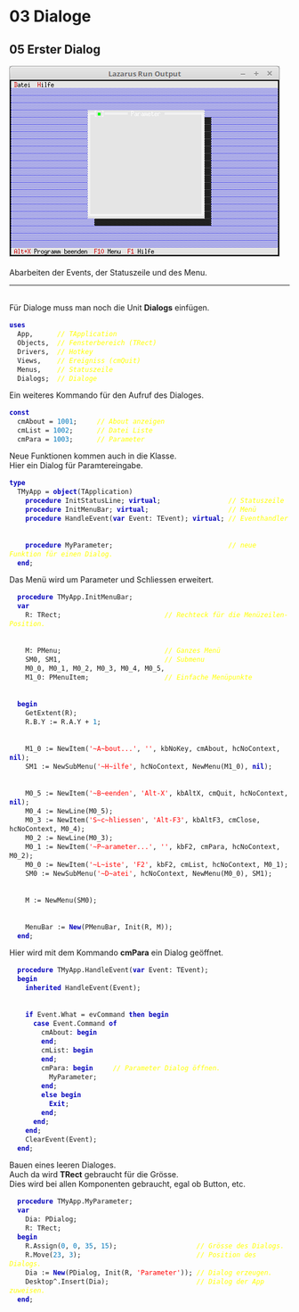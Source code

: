 <html>
    <b><h1>03 Dialoge</h1></b>
    <b><h2>05 Erster Dialog</h2></b>
<img src="image.png" alt="Selfhtml"><br><br>
Abarbeiten der Events, der Statuszeile und des Menu.<br>
<hr><br>
Für Dialoge muss man noch die Unit <b>Dialogs</b> einfügen.<br>
<pre><code><b><font color="0000BB">uses</font></b>
  App,      <i><font color="#FFFF00">// TApplication</font></i>
  Objects,  <i><font color="#FFFF00">// Fensterbereich (TRect)</font></i>
  Drivers,  <i><font color="#FFFF00">// Hotkey</font></i>
  Views,    <i><font color="#FFFF00">// Ereigniss (cmQuit)</font></i>
  Menus,    <i><font color="#FFFF00">// Statuszeile</font></i>
  Dialogs;  <i><font color="#FFFF00">// Dialoge</font></i></code></pre>
Ein weiteres Kommando für den Aufruf des Dialoges.<br>
<pre><code><b><font color="0000BB">const</font></b>
  cmAbout = <font color="#0077BB">1001</font>;     <i><font color="#FFFF00">// About anzeigen</font></i>
  cmList = <font color="#0077BB">1002</font>;      <i><font color="#FFFF00">// Datei Liste</font></i>
  cmPara = <font color="#0077BB">1003</font>;      <i><font color="#FFFF00">// Parameter</font></i></code></pre>
Neue Funktionen kommen auch in die Klasse.<br>
Hier ein Dialog für Paramtereingabe.<br>
<pre><code><b><font color="0000BB">type</font></b>
  TMyApp = <b><font color="0000BB">object</font></b>(TApplication)
    <b><font color="0000BB">procedure</font></b> InitStatusLine; <b><font color="0000BB">virtual</font></b>;                 <i><font color="#FFFF00">// Statuszeile</font></i>
    <b><font color="0000BB">procedure</font></b> InitMenuBar; <b><font color="0000BB">virtual</font></b>;                    <i><font color="#FFFF00">// Menü</font></i>
    <b><font color="0000BB">procedure</font></b> HandleEvent(<b><font color="0000BB">var</font></b> Event: TEvent); <b><font color="0000BB">virtual</font></b>; <i><font color="#FFFF00">// Eventhandler</font></i>
<br>
    <b><font color="0000BB">procedure</font></b> MyParameter;                             <i><font color="#FFFF00">// neue Funktion für einen Dialog.</font></i>
  <b><font color="0000BB">end</font></b>;</code></pre>
Das Menü wird um Parameter und Schliessen erweitert.<br>
<pre><code>  <b><font color="0000BB">procedure</font></b> TMyApp.InitMenuBar;
  <b><font color="0000BB">var</font></b>
    R: TRect;                          <i><font color="#FFFF00">// Rechteck für die Menüzeilen-Position.</font></i>
<br>
    M: PMenu;                          <i><font color="#FFFF00">// Ganzes Menü</font></i>
    SM0, SM1,                          <i><font color="#FFFF00">// Submenu</font></i>
    M0_0, M0_1, M0_2, M0_3, M0_4, M0_5,
    M1_0: PMenuItem;                   <i><font color="#FFFF00">// Einfache Menüpunkte</font></i>
<br>
  <b><font color="0000BB">begin</font></b>
    GetExtent(R);
    R.B.Y := R.A.Y + <font color="#0077BB">1</font>;
<br>
    M1_0 := NewItem(<font color="#FF0000">'~A~bout...'</font>, <font color="#FF0000">''</font>, kbNoKey, cmAbout, hcNoContext, <b><font color="0000BB">nil</font></b>);
    SM1 := NewSubMenu(<font color="#FF0000">'~H~ilfe'</font>, hcNoContext, NewMenu(M1_0), <b><font color="0000BB">nil</font></b>);
<br>
    M0_5 := NewItem(<font color="#FF0000">'~B~eenden'</font>, <font color="#FF0000">'Alt-X'</font>, kbAltX, cmQuit, hcNoContext, <b><font color="0000BB">nil</font></b>);
    M0_4 := NewLine(M0_5);
    M0_3 := NewItem(<font color="#FF0000">'S~c~hliessen'</font>, <font color="#FF0000">'Alt-F3'</font>, kbAltF3, cmClose, hcNoContext, M0_4);
    M0_2 := NewLine(M0_3);
    M0_1 := NewItem(<font color="#FF0000">'~P~arameter...'</font>, <font color="#FF0000">''</font>, kbF2, cmPara, hcNoContext, M0_2);
    M0_0 := NewItem(<font color="#FF0000">'~L~iste'</font>, <font color="#FF0000">'F2'</font>, kbF2, cmList, hcNoContext, M0_1);
    SM0 := NewSubMenu(<font color="#FF0000">'~D~atei'</font>, hcNoContext, NewMenu(M0_0), SM1);
<br>
    M := NewMenu(SM0);
<br>
    MenuBar := <b><font color="0000BB">New</font></b>(PMenuBar, Init(R, M));
  <b><font color="0000BB">end</font></b>;</code></pre>
Hier wird mit dem Kommando <b>cmPara</b> ein Dialog geöffnet.<br>
<pre><code>  <b><font color="0000BB">procedure</font></b> TMyApp.HandleEvent(<b><font color="0000BB">var</font></b> Event: TEvent);
  <b><font color="0000BB">begin</font></b>
    <b><font color="0000BB">inherited</font></b> HandleEvent(Event);
<br>
    <b><font color="0000BB">if</font></b> Event.What = evCommand <b><font color="0000BB">then</font></b> <b><font color="0000BB">begin</font></b>
      <b><font color="0000BB">case</font></b> Event.Command <b><font color="0000BB">of</font></b>
        cmAbout: <b><font color="0000BB">begin</font></b>
        <b><font color="0000BB">end</font></b>;
        cmList: <b><font color="0000BB">begin</font></b>
        <b><font color="0000BB">end</font></b>;
        cmPara: <b><font color="0000BB">begin</font></b>     <i><font color="#FFFF00">// Parameter Dialog öffnen.</font></i>
          MyParameter;
        <b><font color="0000BB">end</font></b>;
        <b><font color="0000BB">else</font></b> <b><font color="0000BB">begin</font></b>
          <b><font color="0000BB">Exit</font></b>;
        <b><font color="0000BB">end</font></b>;
      <b><font color="0000BB">end</font></b>;
    <b><font color="0000BB">end</font></b>;
    ClearEvent(Event);
  <b><font color="0000BB">end</font></b>;</code></pre>
Bauen eines leeren Dialoges.<br>
Auch da wird <b>TRect</b> gebraucht für die Grösse.<br>
Dies wird bei allen Komponenten gebraucht, egal ob Button, etc.<br>
<pre><code>  <b><font color="0000BB">procedure</font></b> TMyApp.MyParameter;
  <b><font color="0000BB">var</font></b>
    Dia: PDialog;
    R: TRect;
  <b><font color="0000BB">begin</font></b>
    R.Assign(<font color="#0077BB">0</font>, <font color="#0077BB">0</font>, <font color="#0077BB">35</font>, <font color="#0077BB">15</font>);                    <i><font color="#FFFF00">// Grösse des Dialogs.</font></i>
    R.Move(<font color="#0077BB">23</font>, <font color="#0077BB">3</font>);                             <i><font color="#FFFF00">// Position des Dialogs.</font></i>
    Dia := <b><font color="0000BB">New</font></b>(PDialog, Init(R, <font color="#FF0000">'Parameter'</font>)); <i><font color="#FFFF00">// Dialog erzeugen.</font></i>
    Desktop^.Insert(Dia);                      <i><font color="#FFFF00">// Dialog der App zuweisen.</font></i>
  <b><font color="0000BB">end</font></b>;</code></pre>
<br>
</html>
